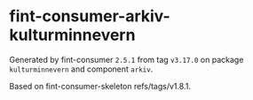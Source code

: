 # fint-consumer-arkiv-kulturminnevern

Generated by fint-consumer `2.5.1` from tag `v3.17.0` on package `kulturminnevern` and component `arkiv`.

Based on fint-consumer-skeleton refs/tags/v1.8.1.

